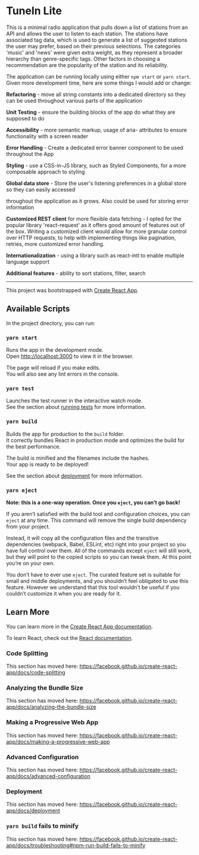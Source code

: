 # TuneIn Lite

This is a minimal radio application that pulls down a list of stations from an API and allows the user to listen to each station. The stations have associated tag data, which is used to generate a list of suggested stations the user may prefer, based on their previous selections. The categories 'music' and 'news' were given extra weight, as they represent a broader hierarchy than genre-specific tags. Other factors in choosing a recommendation are the popularity of the station and its reliability. 

The application can be running locally using either `npm start` or `yarn start`. Given more development time, here are some things I would add or change:

**Refactoring** - move all string constants into a dedicated directory so they can be used throughout various parts of the application

**Unit Testing** - ensure the building blocks of the app do what they are supposed to do

**Accessibility** - more semantic markup, usage of aria- attributes to ensure functionality with a screen reader

**Error Handling** - Create a dedicated error banner component to be used throughout the App

**Styling** - use a CSS-in-JS library, such as Styled Components, for a more composable approach to styling

**Global data store** - Store the user's listening preferences in a global store so they can easily accessed

throughout the application as it grows. Also could be used for storing error information

**Customized REST client** for more flexible data fetching - I opted for the popular library 'react-request' as it offers good amount of features out of the box. Writing a customized client would allow for more granular control over HTTP requests, to help with implementing things like pagination, retries, more customized error handling.

**Internationalization** - using a library such as react-intl to enable multiple language support

**Additional features** - ability to sort stations, filter, search



--------------------------------------------------------------------------------------------------

This project was bootstrapped with [Create React App](https://github.com/facebook/create-react-app).

## Available Scripts

In the project directory, you can run:

### `yarn start`

Runs the app in the development mode.<br />
Open [http://localhost:3000](http://localhost:3000) to view it in the browser.

The page will reload if you make edits.<br />
You will also see any lint errors in the console.

### `yarn test`

Launches the test runner in the interactive watch mode.<br />
See the section about [running tests](https://facebook.github.io/create-react-app/docs/running-tests) for more information.

### `yarn build`

Builds the app for production to the `build` folder.<br />
It correctly bundles React in production mode and optimizes the build for the best performance.

The build is minified and the filenames include the hashes.<br />
Your app is ready to be deployed!

See the section about [deployment](https://facebook.github.io/create-react-app/docs/deployment) for more information.

### `yarn eject`

**Note: this is a one-way operation. Once you `eject`, you can’t go back!**

If you aren’t satisfied with the build tool and configuration choices, you can `eject` at any time. This command will remove the single build dependency from your project.

Instead, it will copy all the configuration files and the transitive dependencies (webpack, Babel, ESLint, etc) right into your project so you have full control over them. All of the commands except `eject` will still work, but they will point to the copied scripts so you can tweak them. At this point you’re on your own.

You don’t have to ever use `eject`. The curated feature set is suitable for small and middle deployments, and you shouldn’t feel obligated to use this feature. However we understand that this tool wouldn’t be useful if you couldn’t customize it when you are ready for it.

## Learn More

You can learn more in the [Create React App documentation](https://facebook.github.io/create-react-app/docs/getting-started).

To learn React, check out the [React documentation](https://reactjs.org/).

### Code Splitting

This section has moved here: https://facebook.github.io/create-react-app/docs/code-splitting

### Analyzing the Bundle Size

This section has moved here: https://facebook.github.io/create-react-app/docs/analyzing-the-bundle-size

### Making a Progressive Web App

This section has moved here: https://facebook.github.io/create-react-app/docs/making-a-progressive-web-app

### Advanced Configuration

This section has moved here: https://facebook.github.io/create-react-app/docs/advanced-configuration

### Deployment

This section has moved here: https://facebook.github.io/create-react-app/docs/deployment

### `yarn build` fails to minify

This section has moved here: https://facebook.github.io/create-react-app/docs/troubleshooting#npm-run-build-fails-to-minify
